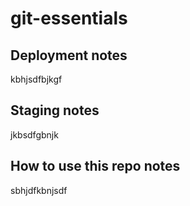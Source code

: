 # git-essentials

## Deployment notes
kbhjsdfbjkgf
## Staging notes
jkbsdfgbnjk
## How to use this repo notes
sbhjdfkbnjsdf
